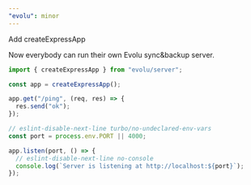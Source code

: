```yaml
---
"evolu": minor
---
```


Add createExpressApp

Now everybody can run their own Evolu sync&backup server.

```ts
import { createExpressApp } from "evolu/server";

const app = createExpressApp();

app.get("/ping", (req, res) => {
  res.send("ok");
});

// eslint-disable-next-line turbo/no-undeclared-env-vars
const port = process.env.PORT || 4000;

app.listen(port, () => {
  // eslint-disable-next-line no-console
  console.log(`Server is listening at http://localhost:${port}`);
});
```
